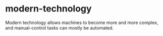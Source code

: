 # modern-technology
Modern technology allows machines to become more and more complex, and manual-control tasks can mostly be automated.
